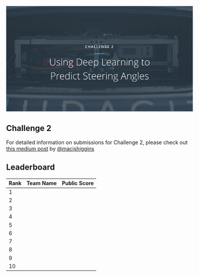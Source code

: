 <img src="../../images/challenge2.png" alt="Self-Driving Car" width="800px">

## Challenge 2
For detailed information on submissions for Challenge 2, please check out [this medium post](https://medium.com/@maccallister.h/challenge-2-submission-guidelines-284ce6641c41#.az85snjmh) by [@macjshiggins](https://twitter.com/macjshiggins)

## Leaderboard
| Rank | Team Name | Public Score |
| ---- | :--------:| ------------:|
| 1    |           |              |
| 2    |           |              |
| 3    |           |              |
| 4    |           |              |
| 5    |           |              |
| 6    |           |              |
| 7    |           |              |
| 8    |           |              |
| 9    |           |              |
| 10   |           |              |



